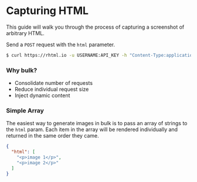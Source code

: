 # Capturing HTML

This guide will walk you through the process of capturing a screenshot of arbitrary HTML.

Send a `POST` request with the `html` parameter.

```bash
$ curl https://rhtml.io -u USERNAME:API_KEY -h "Content-Type:application/json" -d '{"html": "<p>Hello, world!</p>"}'
```

### Why bulk?

- Consolidate number of requests
- Reduce individual request size
- Inject dynamic content

### Simple Array

The easiest way to generate images in bulk is to pass an array of strings to the `html` param. Each item in the array will be rendered individually and returned in the same order they came.

```json
{
  "html": [
    "<p>image 1</p>",
    "<p>image 2</p>"
  ]
}
```
